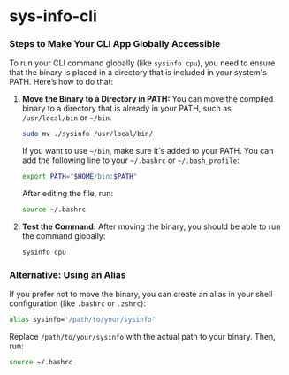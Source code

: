 # sys-info-cli


### Steps to Make Your CLI App Globally Accessible

To run your CLI command globally (like `sysinfo cpu`), you need to ensure that the binary is placed in a directory that is included in your system's PATH. Here’s how to do that:

1. **Move the Binary to a Directory in PATH:**
   You can move the compiled binary to a directory that is already in your PATH, such as `/usr/local/bin` or `~/bin`.

   ```bash
   sudo mv ./sysinfo /usr/local/bin/
   ```

   If you want to use `~/bin`, make sure it's added to your PATH. You can add the following line to your `~/.bashrc` or `~/.bash_profile`:

   ```bash
   export PATH="$HOME/bin:$PATH"
   ```

   After editing the file, run:

   ```bash
   source ~/.bashrc
   ```

2. **Test the Command:**
   After moving the binary, you should be able to run the command globally:

   ```bash
   sysinfo cpu
   ```

### Alternative: Using an Alias

If you prefer not to move the binary, you can create an alias in your shell configuration (like `.bashrc` or `.zshrc`):

```bash
alias sysinfo='/path/to/your/sysinfo'
```

Replace `/path/to/your/sysinfo` with the actual path to your binary. Then, run:

```bash
source ~/.bashrc
```

